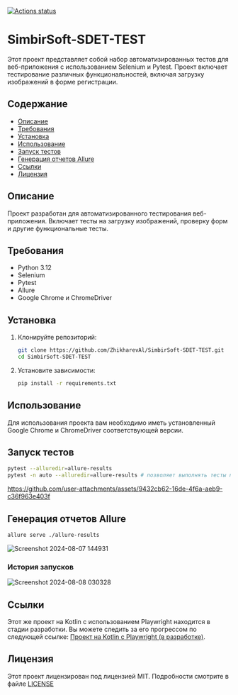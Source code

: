 ﻿[![Actions status](https://github.com/ZhikharevAl/SimbirSoft-SDET-TEST/actions/workflows/ruff_check.yml/badge.svg)](https://github.com/ZhikharevAl/SimbirSoft-SDET-TEST/actions/workflows/ruff_check.yml)

# SimbirSoft-SDET-TEST

Этот проект представляет собой набор автоматизированных тестов для веб-приложения с использованием Selenium и Pytest. Проект включает тестирование различных функциональностей, включая загрузку изображений в форме регистрации.

## Содержание

- [Описание](#описание)
- [Требования](#требования)
- [Установка](#установка)
- [Использование](#использование)
- [Запуск тестов](#запуск-тестов)
- [Генерация отчетов Allure](#генерация-отчетов-allure)
- [Ссылки](#ссылки)
- [Лицензия](#лицензия)

## Описание

Проект разработан для автоматизированного тестирования веб-приложения. Включает тесты на загрузку изображений, проверку форм и другие функциональные тесты.

## Требования

- Python 3.12
- Selenium
- Pytest
- Allure
- Google Chrome и ChromeDriver

## Установка

1. Клонируйте репозиторий:

    ```bash
    git clone https://github.com/ZhikharevAl/SimbirSoft-SDET-TEST.git
    cd SimbirSoft-SDET-TEST
    ```

2. Установите зависимости:

    ```bash
    pip install -r requirements.txt
    ```

## Использование

Для использования проекта вам необходимо иметь установленный Google Chrome и ChromeDriver соответствующей версии.

## Запуск тестов

```bash
pytest --alluredir=allure-results
pytest -n auto --alluredir=allure-results # позволяет выполнять тесты параллельно, распределяя их по нескольким процессорам или машинам.
```

https://github.com/user-attachments/assets/9432cb62-16de-4f6a-aeb9-c36f963e403f

## Генерация отчетов Allure

```bash
allure serve ./allure-results
```
![Screenshot 2024-08-07 144931](https://github.com/user-attachments/assets/5020df27-7a55-4646-ae47-6e75a2166333)

### История запусков
![Screenshot 2024-08-08 030328](https://github.com/user-attachments/assets/6c8bf452-f48b-4178-8e4b-0511335c9472)


## Ссылки

Этот же проект на Kotlin с использованием Playwright находится в стадии разработки. Вы можете следить за его прогрессом по следующей ссылке: [Проект на Kotlin с Playwright (в разработке)](https://github.com/ZhikharevAl/demoQAPlaywright).
## Лицензия

Этот проект лицензирован под лицензией MIT. Подробности смотрите в файле [LICENSE](LICENSE.md)
